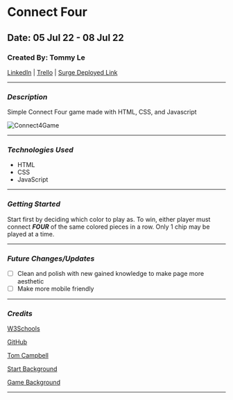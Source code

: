 # Connect Four

## Date: 05 Jul 22 - 08 Jul 22

### Created By: Tommy Le

[LinkedIn](https://www.linkedin.com/in/tommyyle/) | 
[Trello](https://trello.com/b/aDMRh2gd/project-1) | 
[Surge Deployed Link](http://tlconnect4game.surge.sh/)

***

### ***Description***

Simple Connect Four game made with HTML, CSS, and Javascript

![Connect4Game](https://m.media-amazon.com/images/I/81ZNRHJ+cIL._AC_SL1500_.jpg)

***

### ***Technologies Used***

* HTML
* CSS
* JavaScript

***

### ***Getting Started***

Start first by deciding which color to play as. To win, either player must connect ***FOUR*** of the same colored pieces in a row. Only 1 chip may be played at a time.

***

### ***Future Changes/Updates***

- [ ] Clean and polish with new gained knowledge to make page more aesthetic
- [ ] Make more mobile friendly

***

### ***Credits***

[W3Schools](https://www.w3schools.com/)

[GitHub](https://github.com/)

[Tom Campbell](https://www.youtube.com/c/ThomasCampbell)

[Start Background](https://www.deviantart.com/gifteddeviant/art/Black-Windows-8-Background-296751742)

[Game Background](https://santafesymphony.org/?attachment_id=6429)

***
